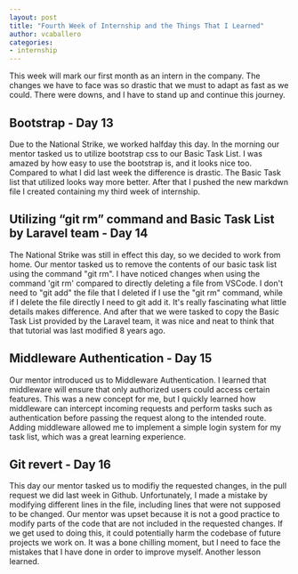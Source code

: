 ```yaml
---
layout: post
title: "Fourth Week of Internship and the Things That I Learned"
author: vcaballero
categories: 
- internship
---
```

This week will mark our first month as an intern in the company. The changes we have to face was so drastic that we must to adapt as fast as we could. There were downs, and I have to stand up and continue this journey. 

## Bootstrap - Day 13

Due to the National Strike, we worked halfday this day. In the morning our mentor tasked us to utilize bootstrap css to our Basic Task List. I was amazed by how easy to use the bootstrap is, and it looks nice too. Compared to what I did last week the difference is drastic. The Basic Task list that utilized looks way more better. After that I pushed the new markdwn file I created containing my third week of internship.

## Utilizing “git rm” command and Basic Task List by Laravel team - Day 14

The National Strike was still in effect this day, so we decided to work from home. Our mentor tasked us to remove the contents of our basic task list using the command "git rm". I have noticed changes when using the command 'git rm' compared to directly deleting a file from VSCode. I don't need to "git add" the file that I deleted if I use the "git rm" command, while if I delete the file directly I need to git add it. It's really fascinating what little details makes difference. And after that we were tasked to copy the Basic Task List provided by the Laravel team, it was nice and neat to think that that tutorial was last modified 8 years ago.

## Middleware Authentication - Day 15

Our mentor introduced us to Middleware Authentication. I learned that middleware will ensure that only authorized users could access certain features. This was a new concept for me, but I quickly learned how middleware can intercept incoming requests and perform tasks such as authentication before passing the request along to the intended route. Adding middleware allowed me to implement a simple login system for my task list, which was a great learning experience. 

## Git revert - Day 16

This day our mentor tasked us to modifiy the requested changes, in the pull request we did last week in Github. Unfortunately, I made a mistake by modifying different lines in the file, including lines that were not supposed to be changed. Our mentor was upset because it is not a good practice to modify parts of the code that are not included in the requested changes. If we get used to doing this, it could potentially harm the codebase of future projects we work on. It was a bone chilling moment, but I need to face the mistakes that I have done in order to improve myself. Another lesson learned.